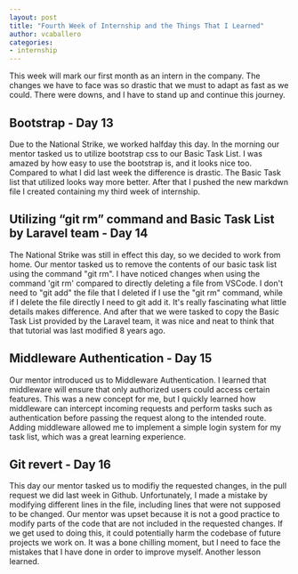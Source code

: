 ```yaml
---
layout: post
title: "Fourth Week of Internship and the Things That I Learned"
author: vcaballero
categories: 
- internship
---
```

This week will mark our first month as an intern in the company. The changes we have to face was so drastic that we must to adapt as fast as we could. There were downs, and I have to stand up and continue this journey. 

## Bootstrap - Day 13

Due to the National Strike, we worked halfday this day. In the morning our mentor tasked us to utilize bootstrap css to our Basic Task List. I was amazed by how easy to use the bootstrap is, and it looks nice too. Compared to what I did last week the difference is drastic. The Basic Task list that utilized looks way more better. After that I pushed the new markdwn file I created containing my third week of internship.

## Utilizing “git rm” command and Basic Task List by Laravel team - Day 14

The National Strike was still in effect this day, so we decided to work from home. Our mentor tasked us to remove the contents of our basic task list using the command "git rm". I have noticed changes when using the command 'git rm' compared to directly deleting a file from VSCode. I don't need to "git add" the file that I deleted if I use the "git rm" command, while if I delete the file directly I need to git add it. It's really fascinating what little details makes difference. And after that we were tasked to copy the Basic Task List provided by the Laravel team, it was nice and neat to think that that tutorial was last modified 8 years ago.

## Middleware Authentication - Day 15

Our mentor introduced us to Middleware Authentication. I learned that middleware will ensure that only authorized users could access certain features. This was a new concept for me, but I quickly learned how middleware can intercept incoming requests and perform tasks such as authentication before passing the request along to the intended route. Adding middleware allowed me to implement a simple login system for my task list, which was a great learning experience. 

## Git revert - Day 16

This day our mentor tasked us to modifiy the requested changes, in the pull request we did last week in Github. Unfortunately, I made a mistake by modifying different lines in the file, including lines that were not supposed to be changed. Our mentor was upset because it is not a good practice to modify parts of the code that are not included in the requested changes. If we get used to doing this, it could potentially harm the codebase of future projects we work on. It was a bone chilling moment, but I need to face the mistakes that I have done in order to improve myself. Another lesson learned.